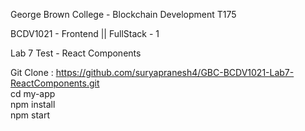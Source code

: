 George Brown College - Blockchain Development T175

BCDV1021 - Frontend || FullStack - 1

Lab 7 Test - React Components


  Git Clone : https://github.com/suryapranesh4/GBC-BCDV1021-Lab7-ReactComponents.git <br />
  cd my-app <br />
  npm install <br />
  npm start
